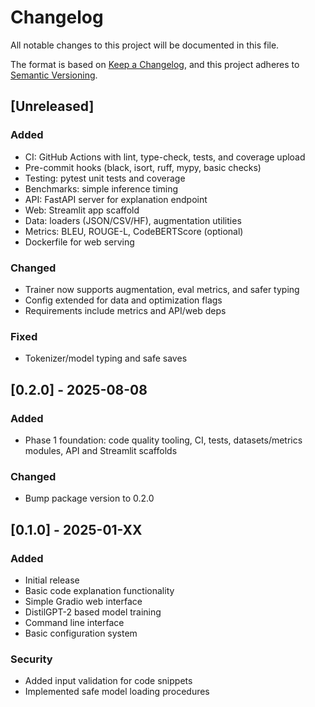 # Changelog

All notable changes to this project will be documented in this file.

The format is based on [Keep a Changelog](https://keepachangelog.com/en/1.0.0/),
and this project adheres to [Semantic Versioning](https://semver.org/spec/v2.0.0.html).

## [Unreleased]

### Added
- CI: GitHub Actions with lint, type-check, tests, and coverage upload
- Pre-commit hooks (black, isort, ruff, mypy, basic checks)
- Testing: pytest unit tests and coverage
- Benchmarks: simple inference timing
- API: FastAPI server for explanation endpoint
- Web: Streamlit app scaffold
- Data: loaders (JSON/CSV/HF), augmentation utilities
- Metrics: BLEU, ROUGE-L, CodeBERTScore (optional)
- Dockerfile for web serving

### Changed
- Trainer now supports augmentation, eval metrics, and safer typing
- Config extended for data and optimization flags
- Requirements include metrics and API/web deps

### Fixed
- Tokenizer/model typing and safe saves

## [0.2.0] - 2025-08-08

### Added
- Phase 1 foundation: code quality tooling, CI, tests, datasets/metrics modules, API and Streamlit scaffolds

### Changed
- Bump package version to 0.2.0

## [0.1.0] - 2025-01-XX

### Added
- Initial release
- Basic code explanation functionality
- Simple Gradio web interface
- DistilGPT-2 based model training
- Command line interface
- Basic configuration system

### Security
- Added input validation for code snippets
- Implemented safe model loading procedures
